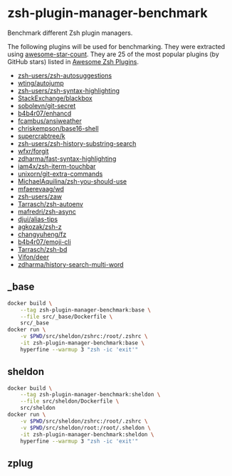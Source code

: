 # zsh-plugin-manager-benchmark

Benchmark different Zsh plugin managers.

The following plugins will be used for benchmarking. They were extracted using
[awesome-star-count](https://github.com/rossmacarthur/awesome-star-count). They
are 25 of the most popular plugins (by GitHub stars) listed in [Awesome Zsh
Plugins](https://github.com/unixorn/awesome-zsh-plugins/).

- [zsh-users/zsh-autosuggestions](https://github.com/zsh-users/zsh-autosuggestions)
- [wting/autojump](https://github.com/wting/autojump)
- [zsh-users/zsh-syntax-highlighting](https://github.com/zsh-users/zsh-syntax-highlighting)
- [StackExchange/blackbox](https://github.com/StackExchange/blackbox)
- [sobolevn/git-secret](https://github.com/sobolevn/git-secret)
- [b4b4r07/enhancd](https://github.com/b4b4r07/enhancd)
- [fcambus/ansiweather](https://github.com/fcambus/ansiweather)
- [chriskempson/base16-shell](https://github.com/chriskempson/base16-shell)
- [supercrabtree/k](https://github.com/supercrabtree/k)
- [zsh-users/zsh-history-substring-search](https://github.com/zsh-users/zsh-history-substring-search)
- [wfxr/forgit](https://github.com/wfxr/forgit)
- [zdharma/fast-syntax-highlighting](https://github.com/zdharma/fast-syntax-highlighting)
- [iam4x/zsh-iterm-touchbar](https://github.com/iam4x/zsh-iterm-touchbar)
- [unixorn/git-extra-commands](https://github.com/unixorn/git-extra-commands)
- [MichaelAquilina/zsh-you-should-use](https://github.com/MichaelAquilina/zsh-you-should-use)
- [mfaerevaag/wd](https://github.com/mfaerevaag/wd)
- [zsh-users/zaw](https://github.com/zsh-users/zaw)
- [Tarrasch/zsh-autoenv](https://github.com/Tarrasch/zsh-autoenv)
- [mafredri/zsh-async](https://github.com/mafredri/zsh-async)
- [djui/alias-tips](https://github.com/djui/alias-tips)
- [agkozak/zsh-z](https://github.com/agkozak/zsh-z)
- [changyuheng/fz](https://github.com/changyuheng/fz)
- [b4b4r07/emoji-cli](https://github.com/b4b4r07/emoji-cli)
- [Tarrasch/zsh-bd](https://github.com/Tarrasch/zsh-bd)
- [Vifon/deer](https://github.com/Vifon/deer)
- [zdharma/history-search-multi-word](https://github.com/zdharma/history-search-multi-word)

## _base

```sh
docker build \
    --tag zsh-plugin-manager-benchmark:base \
    --file src/_base/Dockerfile \
    src/_base
docker run \
    -v $PWD/src/sheldon/zshrc:/root/.zshrc \
    -it zsh-plugin-manager-benchmark:base \
    hyperfine --warmup 3 "zsh -ic 'exit'"
```

## sheldon

```sh
docker build \
    --tag zsh-plugin-manager-benchmark:sheldon \
    --file src/sheldon/Dockerfile \
    src/sheldon
docker run \
    -v $PWD/src/sheldon/zshrc:/root/.zshrc \
    -v $PWD/src/sheldon/root:/root/.sheldon \
    -it zsh-plugin-manager-benchmark:sheldon \
    hyperfine --warmup 3 "zsh -ic 'exit'"
```

## zplug
